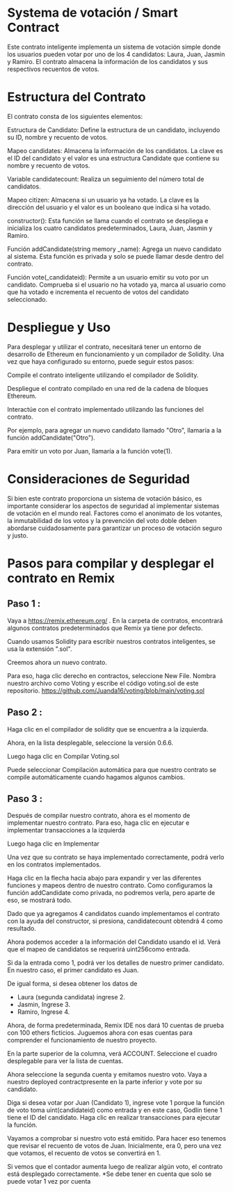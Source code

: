 
# Systema de votación / Smart Contract
Este contrato inteligente implementa un sistema de votación simple donde los usuarios pueden votar por uno de los 4 candidatos: Laura, Juan, Jasmin y Ramiro.
El contrato almacena la información de los candidatos y sus respectivos recuentos de votos.

# Estructura del Contrato

El contrato consta de los siguientes elementos:

Estructura de Candidato: Define la estructura de un candidato, incluyendo su ID, nombre y recuento de votos.

Mapeo candidates: Almacena la información de los candidatos. La clave es el ID del candidato y el valor es una estructura Candidate que contiene su nombre y recuento de votos.

Variable candidatecount: Realiza un seguimiento del número total de candidatos.

Mapeo citizen: Almacena si un usuario ya ha votado. La clave es la dirección del usuario y el valor es un booleano que indica si ha votado.

constructor(): Esta función se llama cuando el contrato se despliega e inicializa los cuatro candidatos predeterminados, Laura, Juan, Jasmin y Ramiro.

Función addCandidate(string memory _name): Agrega un nuevo candidato al sistema. Esta función es privada y solo se puede llamar desde dentro del contrato.

Función vote(_candidateid): Permite a un usuario emitir su voto por un candidato. Comprueba si el usuario no ha votado ya, marca al usuario como que ha votado e incrementa el recuento de votos del candidato seleccionado.

# Despliegue y Uso

Para desplegar y utilizar el contrato, necesitará tener un entorno de desarrollo de Ethereum en funcionamiento y un compilador de Solidity. Una vez que haya configurado su entorno, puede seguir estos pasos:

Compile el contrato inteligente utilizando el compilador de Solidity.

Despliegue el contrato compilado en una red de la cadena de bloques Ethereum.

Interactúe con el contrato implementado utilizando las funciones del contrato.

Por ejemplo, para agregar un nuevo candidato llamado "Otro", llamaría a la función addCandidate("Otro"). 

Para emitir un voto por Juan, llamaría a la función vote(1).

# Consideraciones de Seguridad

Si bien este contrato proporciona un sistema de votación básico, es importante considerar los aspectos de seguridad al implementar sistemas de votación en el mundo real. Factores como el anonimato de los votantes, la inmutabilidad de los votos y la prevención del voto doble deben abordarse cuidadosamente para garantizar un proceso de votación seguro y justo.

# Pasos para compilar y desplegar el contrato en Remix

## Paso 1 :

Vaya a https://remix.ethereum.org/ . En la carpeta de contratos, encontrará algunos contratos predeterminados que Remix ya tiene por defecto.

Cuando usamos Solidity para escribir nuestros contratos inteligentes, se usa la extensión ".sol". 

Creemos ahora un nuevo contrato.

Para eso, haga clic derecho en contractos, seleccione New File. Nombra nuestro archivo como Voting  y escribe el código voting.sol de este repositorio.
https://github.com/Juanda16/voting/blob/main/voting.sol


## Paso 2 :

Haga clic en el compilador de solidity que se encuentra a la izquierda.

Ahora, en la lista desplegable, seleccione la versión 0.6.6.

Luego haga clic en Compilar Voting.sol

Puede seleccionar Compilación automática para que nuestro contrato se compile automáticamente cuando hagamos algunos cambios.

## Paso 3 :

Después de compilar nuestro contrato, ahora es el momento de implementar nuestro contrato. Para eso, haga clic en ejecutar e implementar transacciones a la izquierda

Luego haga clic en Implementar

Una vez que su contrato se haya implementado correctamente, podrá verlo en los contratos implementados.


Haga clic en la flecha hacia abajo para expandir y ver las diferentes funciones y mapeos dentro de nuestro contrato. Como configuramos la función addCandidate como privada, no podremos verla, pero aparte de eso, se mostrará todo.

Dado que ya agregamos 4 candidatos cuando implementamos el contrato con la ayuda del constructor, si presiona, candidatecount obtendrá 4 como resultado.

Ahora podemos acceder a la información del Candidato usando el id. Verá que el mapeo de candidatos se requerirá uint256como entrada.

Si da la entrada como 1, podrá ver los detalles de nuestro primer candidato. En nuestro caso, el primer candidato es Juan.

De igual forma, si desea obtener los datos de 
- Laura (segunda candidata) ingrese 2.
- Jasmin, Ingrese 3.
- Ramiro, Ingrese 4.

Ahora, de forma predeterminada, Remix IDE nos dará 10 cuentas de prueba con 100 ethers ficticios. Juguemos ahora con esas cuentas para comprender el funcionamiento de nuestro proyecto.

En la parte superior de la columna, verá ACCOUNT. Seleccione el cuadro desplegable para ver la lista de cuentas.

Ahora seleccione la segunda cuenta y emitamos nuestro voto. Vaya a nuestro deployed contractpresente en la parte inferior y vote por su candidato.

Diga si desea votar por Juan (Candidato 1), ingrese vote 1 porque la función de voto toma uint(candidateid) como entrada y en este caso, Godlin tiene 1 tiene el ID del candidato. Haga clic en realizar transacciones para ejecutar la función.


Vayamos a comprobar si nuestro voto está emitido. Para hacer eso tenemos que revisar el recuento de votos de Juan. Inicialmente, era 0, pero una vez que votamos, el recuento de votos se convertirá en 1.

Si vemos que el contador aumenta luego de realizar algún voto, el contrato está desplegado correctamente.
*Se debe tener en cuenta que solo se puede votar 1 vez por cuenta


